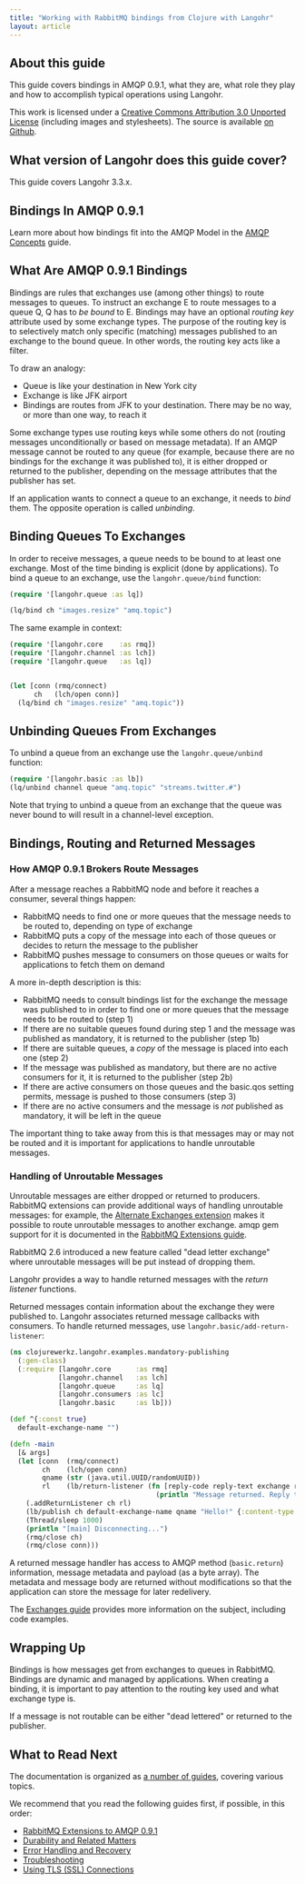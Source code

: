 ```yaml
---
title: "Working with RabbitMQ bindings from Clojure with Langohr"
layout: article
---
```


## About this guide

This guide covers bindings in AMQP 0.9.1, what they are, what role
they play and how to accomplish typical operations using Langohr.

This work is licensed under a <a rel="license" href="http://creativecommons.org/licenses/by/3.0/">Creative Commons Attribution 3.0 Unported License</a>
(including images and stylesheets). The source is available [on Github](https://github.com/clojurewerkz/langohr.docs).


## What version of Langohr does this guide cover?

This guide covers Langohr 3.3.x.


## Bindings In AMQP 0.9.1

Learn more about how bindings fit into the AMQP Model in the [AMQP Concepts](http://www.rabbitmq.com/tutorials/amqp-concepts.html) guide.


## What Are AMQP 0.9.1 Bindings

Bindings are rules that exchanges use (among other things) to route
messages to queues. To instruct an exchange E to route messages to a
queue Q, Q has to *be bound* to E. Bindings may have an optional
*routing key* attribute used by some exchange types. The purpose of
the routing key is to selectively match only specific (matching)
messages published to an exchange to the bound queue. In other words,
the routing key acts like a filter.

To draw an analogy:

 * Queue is like your destination in New York city
 * Exchange is like JFK airport
 * Bindings are routes from JFK to your destination. There may be no way, or more than one way, to reach it

Some exchange types use routing keys while some others do not (routing
messages unconditionally or based on message metadata). If an AMQP
message cannot be routed to any queue (for example, because there are
no bindings for the exchange it was published to), it is either
dropped or returned to the publisher, depending on the message
attributes that the publisher has set.

If an application wants to connect a queue to an exchange, it needs to
*bind* them. The opposite operation is called *unbinding*.


## Binding Queues To Exchanges

In order to receive messages, a queue needs to be bound to at least
one exchange. Most of the time binding is explicit (done by
applications). To bind a queue to an exchange, use the
`langohr.queue/bind` function:

``` clojure
(require '[langohr.queue :as lq])

(lq/bind ch "images.resize" "amq.topic")
```

The same example in context:

``` clojure
(require '[langohr.core    :as rmq])
(require '[langohr.channel :as lch])
(require '[langohr.queue   :as lq])


(let [conn (rmq/connect)
      ch   (lch/open conn)]
  (lq/bind ch "images.resize" "amq.topic"))
```


## Unbinding Queues From Exchanges

To unbind a queue from an exchange use the `langohr.queue/unbind` function:

``` clojure
(require '[langohr.basic :as lb])
(lq/unbind channel queue "amq.topic" "streams.twitter.#")
```

Note that trying to unbind a queue from an exchange that the queue was
never bound to will result in a channel-level exception.


## Bindings, Routing and Returned Messages

### How AMQP 0.9.1 Brokers Route Messages

After a message reaches a RabbitMQ node and before it reaches a
consumer, several things happen:

 * RabbitMQ needs to find one or more queues that the message needs to be routed to, depending on type of exchange
 * RabbitMQ puts a copy of the message into each of those queues or decides to return the message to the publisher
 * RabbitMQ pushes message to consumers on those queues or waits for applications to fetch them on demand

A more in-depth description is this:

 * RabbitMQ needs to consult bindings list for the exchange the message was published to in order to find one or more queues that the message needs to be routed to (step 1)
 * If there are no suitable queues found during step 1 and the message was published as mandatory, it is returned to the publisher (step 1b)
 * If there are suitable queues, a _copy_ of the message is placed into each one (step 2)
 * If the message was published as mandatory, but there are no active consumers for it, it is returned to the publisher (step 2b)
 * If there are active consumers on those queues and the basic.qos setting permits, message is pushed to those consumers (step 3)
 * If there are no active consumers and the message is *not* published as mandatory, it will be left in the queue

The important thing to take away from this is that messages may or may
not be routed and it is important for applications to handle
unroutable messages.

### Handling of Unroutable Messages

Unroutable messages are either dropped or returned to producers. RabbitMQ extensions can provide additional ways of handling unroutable messages: for example,
the [Alternate Exchanges extension](http://www.rabbitmq.com/extensions.html#alternate-exchange) makes it possible to route unroutable
messages to another exchange. amqp gem support for it is documented in the [RabbitMQ Extensions guide](/articles/extensions.html).

RabbitMQ 2.6 introduced a new feature called "dead letter exchange"
where unroutable messages will be put instead of dropping them.

Langohr provides a way to handle returned messages with the *return
listener* functions.

Returned messages contain information about the exchange they were
published to. Langohr associates returned message callbacks with
consumers. To handle returned messages, use
`langohr.basic/add-return-listener`:

``` clojure
(ns clojurewerkz.langohr.examples.mandatory-publishing
  (:gen-class)
  (:require [langohr.core      :as rmq]
            [langohr.channel   :as lch]
            [langohr.queue     :as lq]
            [langohr.consumers :as lc]
            [langohr.basic     :as lb]))

(def ^{:const true}
  default-exchange-name "")

(defn -main
  [& args]
  (let [conn  (rmq/connect)
        ch    (lch/open conn)
        qname (str (java.util.UUID/randomUUID))
        rl    (lb/return-listener (fn [reply-code reply-text exchange routing-key properties body]
                                    (println "Message returned. Reply text: " reply-text)))]
    (.addReturnListener ch rl)
    (lb/publish ch default-exchange-name qname "Hello!" {:content-type "text/plain" :mandatory true})
    (Thread/sleep 1000)
    (println "[main] Disconnecting...")
    (rmq/close ch)
    (rmq/close conn)))
```

A returned message handler has access to AMQP method (`basic.return`)
information, message metadata and payload (as a byte array).  The
metadata and message body are returned without modifications so that
the application can store the message for later redelivery.

The [Exchanges guide](/articles/exchanges.html) provides more
information on the subject, including code examples.




## Wrapping Up

Bindings is how messages get from exchanges to queues in
RabbitMQ. Bindings are dynamic and managed by applications.  When
creating a binding, it is important to pay attention to the routing
key used and what exchange type is.

If a message is not routable can be either "dead lettered" or returned
to the publisher.


## What to Read Next

The documentation is organized as [a number of guides](/articles/guides.html), covering various topics.

We recommend that you read the following guides first, if possible, in this order:

 * [RabbitMQ Extensions to AMQP 0.9.1](/articles/extensions.html)
 * [Durability and Related Matters](/articles/durability.html)
 * [Error Handling and Recovery](/articles/error_handling.html)
 * [Troubleshooting](/articles/troubleshooting.html)
 * [Using TLS (SSL) Connections](/articles/tls.html)
